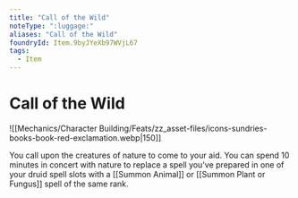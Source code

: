 ```yaml
---
title: "Call of the Wild"
noteType: ":luggage:"
aliases: "Call of the Wild"
foundryId: Item.9byJYeXb97WVjL67
tags:
  - Item
---
```


# Call of the Wild
![[Mechanics/Character Building/Feats/zz_asset-files/icons-sundries-books-book-red-exclamation.webp|150]]

You call upon the creatures of nature to come to your aid. You can spend 10 minutes in concert with nature to replace a spell you've prepared in one of your druid spell slots with a [[Summon Animal]] or [[Summon Plant or Fungus]] spell of the same rank.

